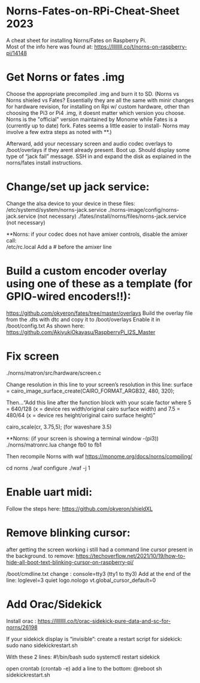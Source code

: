 # Norns-Fates-on-RPi-Cheat-Sheet  2023
A cheat sheet for installing Norns/Fates on Raspberry Pi.   
Most of the info here was found at:  https://llllllll.co/t/norns-on-raspberry-pi/14148  

# Get Norns or fates .img
Choose the appropriate precompiled .img and burn it  to SD.  (Norns vs Norns shieled vs Fates? Essentially they are all the same with minir changes for hardware revision,  for installing on Rpi w/ custom hardware, other than choosing the Pi3 or Pi4 .img, it doesnt matter which version you choose.  Norns is the "official" version maintained by Monome while Fates is a (currently up to date) fork.  Fates seems a little easier to install- Norns may involve a few extra steps as noted with **.)

Afterward, add your necessary screen and audio codec overlays to /boot/overlays if they arent already present.
Boot up.   Should display  some type of “jack fail” message.  SSH in and expand the disk as explained in the norns/fates install instructions.

# Change/set up jack service:
Change the alsa device to your device in these files: 
 /etc/systemd/system/norns-jack.service
 ./norns-image/config/norns-jack.service    (not necessary)
./fates/install/norns/files/norns-jack.service   (not necessary)

**Norns: if your codec does not have amixer controls, disable the amixer call:  
 /etc/rc.local
Add a # before the amixer line

# Build a custom encoder overlay using one of these as a template  (for GPIO-wired encoders!!): 
https://github.com/okyeron/fates/tree/master/overlays
Build the overlay file from the .dts  with dtc  and copy it to /boot/overlays
Enable it in /boot/config.txt
As shown here:  https://github.com/AkiyukiOkayasu/RaspberryPi_I2S_Master

# Fix screen 
./norns/matron/src/hardware/screen.c

Change resolution in this line to your screen’s resolution in this line:
surface = cairo_image_surface_create(CAIRO_FORMAT_ARGB32, 480, 320);

Then…“Add this line after the function block with your scale factor
where 5 = 640/128
(x = device res width/original cairo surface width)
and 7.5 = 480/64
(x = device res height/original cairo surface height)”

cairo_scale(cr, 3.75,5);     (for waveshare 3.5)

**Norns: (if your screen is showing a terminal window -(pi3))
 ./norns/matronrc.lua
change fb0 to fb1 

Then recompile Norns with waf
 https://monome.org/docs/norns/compiling/

cd norns
./waf configure
./waf -j 1

# Enable uart midi:
Follow the steps here:
https://github.com/okyeron/shieldXL

# Remove blinking cursor:
after getting the screen working i still had a command line cursor present in the background.  to remove:
https://techoverflow.net/2021/10/19/how-to-hide-all-boot-text-blinking-cursor-on-raspberry-pi/

 /boot/cmdline.txt
change :  console=tty3  (tty1 to tty3)
Add at the end of the line:   loglevel=3 quiet logo.nologo vt.global_cursor_default=0

# Add Orac/Sidekick
Install orac :   https://llllllll.co/t/orac-sidekick-pure-data-and-sc-for-norns/26198

If your sidekick display is “invisible”:
create a restart script  for sidekick:
sudo nano sidekickrestart.sh

With these 2 lines:
#!/bin/bash
sudo systemctl restart sidekick

open crontab (crontab -e)  add a line to the bottom:
@reboot sh sidekickrestart.sh


